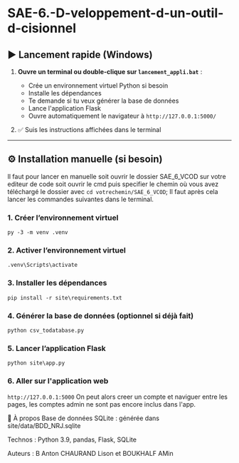 # SAE-6.-D-veloppement-d-un-outil-d-cisionnel

## ▶️ Lancement rapide (Windows)

1. **Ouvre un terminal ou double-clique sur `lancement_appli.bat`** :
   - Crée un environnement virtuel Python si besoin
   - Installe les dépendances
   - Te demande si tu veux générer la base de données
   - Lance l'application Flask
   - Ouvre automatiquement le navigateur à `http://127.0.0.1:5000/`

2. ✅ Suis les instructions affichées dans le terminal

---

## ⚙️ Installation manuelle (si besoin)
Il faut pour lancer en manuelle soit ouvrir le dossier SAE_6_VCOD sur votre editeur de code soit ouvrir le cmd puis specifier le chemin où vous avez téléchargé le dossier avec ```cd votrechemin/SAE_6_VCOD```;
Il faut après cela lancer les commandes suivantes dans le terminal.

### 1. Créer l’environnement virtuel 
```py -3 -m venv .venv```
### 2. Activer l’environnement virtuel
```.venv\Scripts\activate```
### 3. Installer les dépendances
```pip install -r site\requirements.txt```
### 4. Générer la base de données (optionnel si déjà fait)
```python csv_todatabase.py```
### 5. Lancer l’application Flask
```python site\app.py```

### 6. Aller sur l'application web 
``http://127.0.0.1:5000``
On peut alors creer un compte et naviguer entre les pages, les comptes admin ne sont pas encore inclus dans l'app.

📝 À propos
Base de données SQLite : générée dans site/data/BDD_NRJ.sqlite

Technos : Python 3.9, pandas, Flask, SQLite

Auteurs : B Anton CHAURAND Lison et BOUKHALF AMin